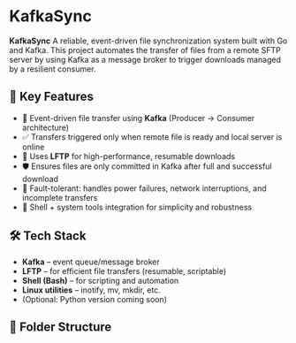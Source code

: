 # KafkaSync

**KafkaSync** A reliable, event-driven file synchronization system built with Go and Kafka. This project automates the transfer of files from a remote SFTP server by using Kafka as a message broker to trigger downloads managed by a resilient consumer.
## 🚀 Key Features

- 🔔 Event-driven file transfer using **Kafka** (Producer → Consumer architecture)
- ✅ Transfers triggered only when remote file is ready and local server is online
- 📂 Uses **LFTP** for high-performance, resumable downloads
- 🛡️ Ensures files are only committed in Kafka after full and successful download
- 🧪 Fault-tolerant: handles power failures, network interruptions, and incomplete transfers
- 🧰 Shell + system tools integration for simplicity and robustness

## 🛠️ Tech Stack

- **Kafka** – event queue/message broker
- **LFTP** – for efficient file transfers (resumable, scriptable)
- **Shell (Bash)** – for scripting and automation
- **Linux utilities** – inotify, mv, mkdir, etc.
- (Optional: Python version coming soon)

## 📁 Folder Structure

